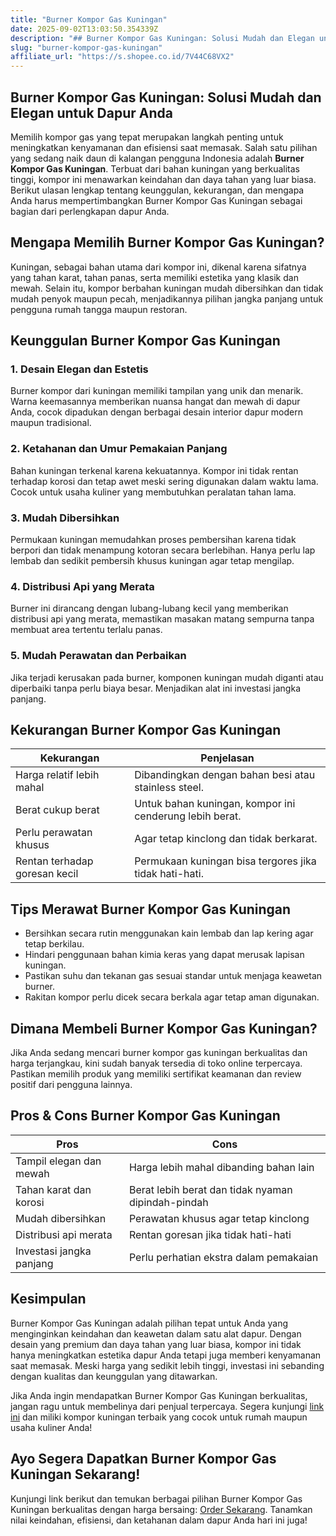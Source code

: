 ```yaml
---
title: "Burner Kompor Gas Kuningan"
date: 2025-09-02T13:03:50.354339Z
description: "## Burner Kompor Gas Kuningan: Solusi Mudah dan Elegan untuk Dapur Anda..."
slug: "burner-kompor-gas-kuningan"
affiliate_url: "https://s.shopee.co.id/7V44C68VX2"
---
```

## Burner Kompor Gas Kuningan: Solusi Mudah dan Elegan untuk Dapur Anda

Memilih kompor gas yang tepat merupakan langkah penting untuk meningkatkan kenyamanan dan efisiensi saat memasak. Salah satu pilihan yang sedang naik daun di kalangan pengguna Indonesia adalah **Burner Kompor Gas Kuningan**. Terbuat dari bahan kuningan yang berkualitas tinggi, kompor ini menawarkan keindahan dan daya tahan yang luar biasa. Berikut ulasan lengkap tentang keunggulan, kekurangan, dan mengapa Anda harus mempertimbangkan Burner Kompor Gas Kuningan sebagai bagian dari perlengkapan dapur Anda.

## Mengapa Memilih Burner Kompor Gas Kuningan?

Kuningan, sebagai bahan utama dari kompor ini, dikenal karena sifatnya yang tahan karat, tahan panas, serta memiliki estetika yang klasik dan mewah. Selain itu, kompor berbahan kuningan mudah dibersihkan dan tidak mudah penyok maupun pecah, menjadikannya pilihan jangka panjang untuk pengguna rumah tangga maupun restoran.

## Keunggulan Burner Kompor Gas Kuningan

### 1. Desain Elegan dan Estetis
Burner kompor dari kuningan memiliki tampilan yang unik dan menarik. Warna keemasannya memberikan nuansa hangat dan mewah di dapur Anda, cocok dipadukan dengan berbagai desain interior dapur modern maupun tradisional.

### 2. Ketahanan dan Umur Pemakaian Panjang
Bahan kuningan terkenal karena kekuatannya. Kompor ini tidak rentan terhadap korosi dan tetap awet meski sering digunakan dalam waktu lama. Cocok untuk usaha kuliner yang membutuhkan peralatan tahan lama.

### 3. Mudah Dibersihkan
Permukaan kuningan memudahkan proses pembersihan karena tidak berpori dan tidak menampung kotoran secara berlebihan. Hanya perlu lap lembab dan sedikit pembersih khusus kuningan agar tetap mengilap.

### 4. Distribusi Api yang Merata
Burner ini dirancang dengan lubang-lubang kecil yang memberikan distribusi api yang merata, memastikan masakan matang sempurna tanpa membuat area tertentu terlalu panas.

### 5. Mudah Perawatan dan Perbaikan
Jika terjadi kerusakan pada burner, komponen kuningan mudah diganti atau diperbaiki tanpa perlu biaya besar. Menjadikan alat ini investasi jangka panjang.

## Kekurangan Burner Kompor Gas Kuningan

| Kekurangan                         | Penjelasan                                               |
|-------------------------------------|----------------------------------------------------------|
| Harga relatif lebih mahal        | Dibandingkan dengan bahan besi atau stainless steel.   |
| Berat cukup berat                | Untuk bahan kuningan, kompor ini cenderung lebih berat.|
| Perlu perawatan khusus          | Agar tetap kinclong dan tidak berkarat.                |
| Rentan terhadap goresan kecil    | Permukaan kuningan bisa tergores jika tidak hati-hati. |

## Tips Merawat Burner Kompor Gas Kuningan

- Bersihkan secara rutin menggunakan kain lembab dan lap kering agar tetap berkilau.
- Hindari penggunaan bahan kimia keras yang dapat merusak lapisan kuningan.
- Pastikan suhu dan tekanan gas sesuai standar untuk menjaga keawetan burner.
- Rakitan kompor perlu dicek secara berkala agar tetap aman digunakan.

## Dimana Membeli Burner Kompor Gas Kuningan?

Jika Anda sedang mencari burner kompor gas kuningan berkualitas dan harga terjangkau, kini sudah banyak tersedia di toko online terpercaya. Pastikan memilih produk yang memiliki sertifikat keamanan dan review positif dari pengguna lainnya.

## Pros & Cons Burner Kompor Gas Kuningan

| **Pros**                                    | **Cons**                                        |
|----------------------------------------------|-------------------------------------------------|
| Tampil elegan dan mewah                     | Harga lebih mahal dibanding bahan lain        |
| Tahan karat dan korosi                     | Berat lebih berat dan tidak nyaman dipindah-pindah |
| Mudah dibersihkan                          | Perawatan khusus agar tetap kinclong           |
| Distribusi api merata                       | Rentan goresan jika tidak hati-hati           |
| Investasi jangka panjang                   | Perlu perhatian ekstra dalam pemakaian        |

## Kesimpulan

Burner Kompor Gas Kuningan adalah pilihan tepat untuk Anda yang menginginkan keindahan dan keawetan dalam satu alat dapur. Dengan desain yang premium dan daya tahan yang luar biasa, kompor ini tidak hanya meningkatkan estetika dapur Anda tetapi juga memberi kenyamanan saat memasak. Meski harga yang sedikit lebih tinggi, investasi ini sebanding dengan kualitas dan keunggulan yang ditawarkan.

Jika Anda ingin mendapatkan Burner Kompor Gas Kuningan berkualitas, jangan ragu untuk membelinya dari penjual terpercaya. Segera kunjungi [link ini](https://s.shopee.co.id/7V44C68VX2) dan miliki kompor kuningan terbaik yang cocok untuk rumah maupun usaha kuliner Anda!

## **Ayo Segera Dapatkan Burner Kompor Gas Kuningan Sekarang!**

Kunjungi link berikut dan temukan berbagai pilihan Burner Kompor Gas Kuningan berkualitas dengan harga bersaing: [Order Sekarang](https://s.shopee.co.id/7V44C68VX2). Tanamkan nilai keindahan, efisiensi, dan ketahanan dalam dapur Anda hari ini juga!
